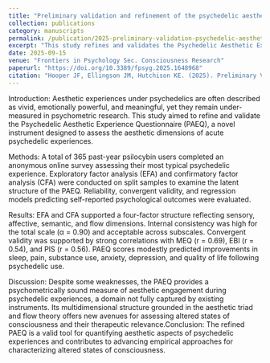 ```yaml
---
title: "Preliminary validation and refinement of the psychedelic aesthetic experience questionnaire"
collection: publications
category: manuscripts
permalink: /publication/2025-preliminary-validation-psychedelic-aesthetic-experience
excerpt: "This study refines and validates the Psychedelic Aesthetic Experience Questionnaire, a tool designed to measure the aesthetic qualities of psychedelic experiences."
date: 2025-09-15
venue: "Frontiers in Psychology Sec. Consciousness Research"
paperurl: "https://doi.org/10.3389/fpsyg.2025.1648968"
citation: "Hooper JF, Ellingson JM, Hutchison KE. (2025). Preliminary Validation and Refinement of the Psychedelic Aesthetic Experience Questionnaire. <i>Frontiers in Psychology</i>."
---
```


Introduction: Aesthetic experiences under psychedelics are often described as vivid, emotionally powerful, and meaningful, yet they remain under-measured in psychometric research. This study aimed to refine and validate the Psychedelic Aesthetic Experience Questionnaire (PAEQ), a novel instrument designed to assess the aesthetic dimensions of acute psychedelic experiences.

Methods: A total of 365 past-year psilocybin users completed an anonymous online survey assessing their most typical psychedelic experience. Exploratory factor analysis (EFA) and confirmatory factor analysis (CFA) were conducted on split samples to examine the latent structure of the PAEQ. Reliability, convergent validity, and regression models predicting self-reported psychological outcomes were evaluated.

Results: EFA and CFA supported a four-factor structure reflecting sensory, affective, semantic, and flow dimensions. Internal consistency was high for the total scale (α = 0.90) and acceptable across subscales. Convergent validity was supported by strong correlations with MEQ (r = 0.69), EBI (r = 0.54), and PIS (r = 0.56). PAEQ scores modestly predicted improvements in sleep, pain, substance use, anxiety, depression, and quality of life following psychedelic use.

Discussion: Despite some weaknesses, the PAEQ provides a psychometrically sound measure of aesthetic engagement during psychedelic experiences, a domain not fully captured by existing instruments. Its multidimensional structure grounded in the aesthetic triad and flow theory offers new avenues for assessing altered states of consciousness and their therapeutic relevance.Conclusion: The refined PAEQ is a valid tool for quantifying aesthetic aspects of psychedelic experiences and contributes to advancing empirical approaches for characterizing altered states of consciousness.
